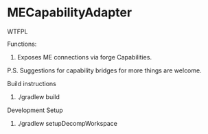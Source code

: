 # MECapabilityAdapter
<a href="http://www.wtfpl.net/"><img
       src="http://www.wtfpl.net/wp-content/uploads/2012/12/wtfpl-badge-4.png"
       width="80" height="15" alt="WTFPL" /></a>
       
Functions:
1. Exposes ME connections via forge Capabilities.

P.S. Suggestions for capability bridges for more things are welcome.

Build instructions
1. ./gradlew build

Development Setup
1. ./gradlew setupDecompWorkspace
